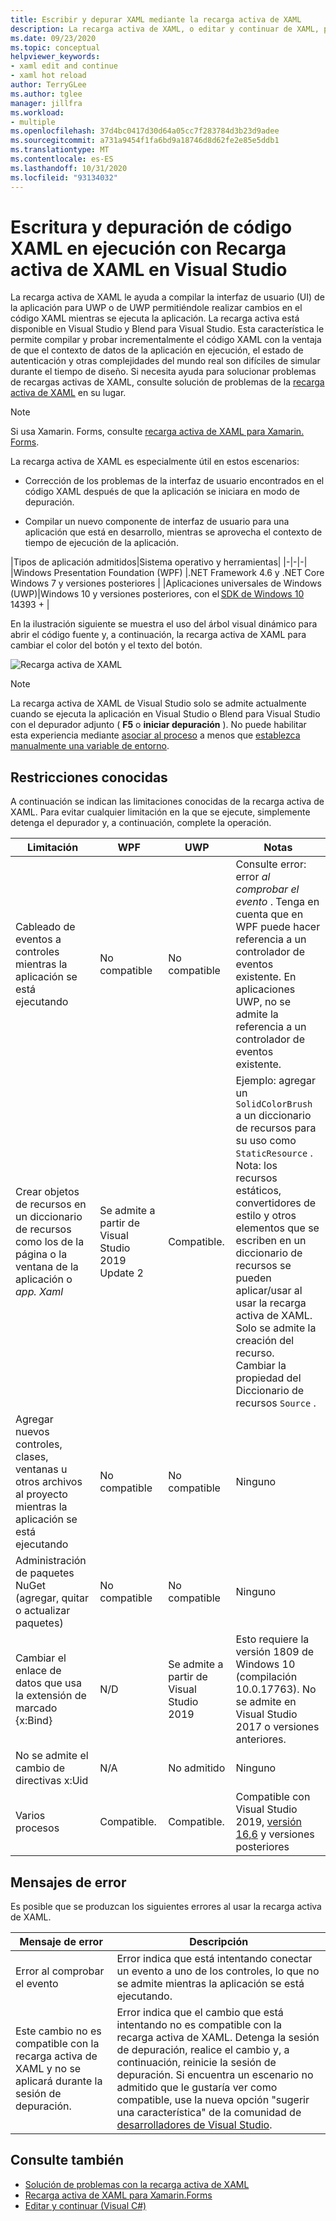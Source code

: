 ```yaml
---
title: Escribir y depurar XAML mediante la recarga activa de XAML
description: La recarga activa de XAML, o editar y continuar de XAML, permite realizar cambios en el código XAML mientras se ejecutan las aplicaciones.
ms.date: 09/23/2020
ms.topic: conceptual
helpviewer_keywords:
- xaml edit and continue
- xaml hot reload
author: TerryGLee
ms.author: tglee
manager: jillfra
ms.workload:
- multiple
ms.openlocfilehash: 37d4bc0417d30d64a05cc7f283784d3b23d9adee
ms.sourcegitcommit: a731a9454f1fa6bd9a18746d8d62fe2e85e5ddb1
ms.translationtype: MT
ms.contentlocale: es-ES
ms.lasthandoff: 10/31/2020
ms.locfileid: "93134032"
---
```

# <a name="write-and-debug-running-xaml-code-with-xaml-hot-reload-in-visual-studio"></a>Escritura y depuración de código XAML en ejecución con Recarga activa de XAML en Visual Studio

La recarga activa de XAML le ayuda a compilar la interfaz de usuario (UI) de la aplicación para UWP o de UWP permitiéndole realizar cambios en el código XAML mientras se ejecuta la aplicación. La recarga activa está disponible en Visual Studio y Blend para Visual Studio. Esta característica le permite compilar y probar incrementalmente el código XAML con la ventaja de que el contexto de datos de la aplicación en ejecución, el estado de autenticación y otras complejidades del mundo real son difíciles de simular durante el tiempo de diseño. Si necesita ayuda para solucionar problemas de recargas activas de XAML, consulte solución de problemas de la [recarga activa de XAML](xaml-hot-reload-troubleshooting.md) en su lugar.

> [!NOTE]
> Si usa Xamarin. Forms, consulte [recarga activa de XAML para Xamarin. Forms](/xamarin/xamarin-forms/xaml/hot-reload).

La recarga activa de XAML es especialmente útil en estos escenarios:

* Corrección de los problemas de la interfaz de usuario encontrados en el código XAML después de que la aplicación se iniciara en modo de depuración.

* Compilar un nuevo componente de interfaz de usuario para una aplicación que está en desarrollo, mientras se aprovecha el contexto de tiempo de ejecución de la aplicación.

|Tipos de aplicación admitidos|Sistema operativo y herramientas|
|-|-|-|
|Windows Presentation Foundation (WPF) |.NET Framework 4.6 y .NET Core</br>Windows 7 y versiones posteriores |
|Aplicaciones universales de Windows (UWP)|Windows 10 y versiones posteriores, con el [SDK de Windows 10](https://developer.microsoft.com/windows/downloads/windows-10-sdk) 14393 + |

En la ilustración siguiente se muestra el uso del árbol visual dinámico para abrir el código fuente y, a continuación, la recarga activa de XAML para cambiar el color del botón y el texto del botón.

![Recarga activa de XAML](../debugger/media/xaml-hot-reload-using.gif)

> [!NOTE]
> La recarga activa de XAML de Visual Studio solo se admite actualmente cuando se ejecuta la aplicación en Visual Studio o Blend para Visual Studio con el depurador adjunto ( **F5** o **iniciar depuración** ). No puede habilitar esta experiencia mediante [asociar al proceso](../debugger/attach-to-running-processes-with-the-visual-studio-debugger.md) a menos que [establezca manualmente una variable de entorno](xaml-hot-reload-troubleshooting.md#verify-that-you-use-start-debugging-rather-than-attach-to-process).

## <a name="known-limitations"></a>Restricciones conocidas

A continuación se indican las limitaciones conocidas de la recarga activa de XAML. Para evitar cualquier limitación en la que se ejecute, simplemente detenga el depurador y, a continuación, complete la operación.

|Limitación|WPF|UWP|Notas|
|-|-|-|-|
|Cableado de eventos a controles mientras la aplicación se está ejecutando|No compatible|No compatible|Consulte error: error *al comprobar el evento* . Tenga en cuenta que en WPF puede hacer referencia a un controlador de eventos existente. En aplicaciones UWP, no se admite la referencia a un controlador de eventos existente.|
|Crear objetos de recursos en un diccionario de recursos como los de la página o la ventana de la aplicación o *app. Xaml*|Se admite a partir de Visual Studio 2019 Update 2|Compatible.|Ejemplo: agregar un `SolidColorBrush` a un diccionario de recursos para su uso como `StaticResource` .</br>Nota: los recursos estáticos, convertidores de estilo y otros elementos que se escriben en un diccionario de recursos se pueden aplicar/usar al usar la recarga activa de XAML. Solo se admite la creación del recurso.</br> Cambiar la propiedad del Diccionario de recursos `Source` .|
|Agregar nuevos controles, clases, ventanas u otros archivos al proyecto mientras la aplicación se está ejecutando|No compatible|No compatible|Ninguno|
|Administración de paquetes NuGet (agregar, quitar o actualizar paquetes)|No compatible|No compatible|Ninguno|
|Cambiar el enlace de datos que usa la extensión de marcado {x:Bind}|N/D|Se admite a partir de Visual Studio 2019|Esto requiere la versión 1809 de Windows 10 (compilación 10.0.17763). No se admite en Visual Studio 2017 o versiones anteriores.|
|No se admite el cambio de directivas x:Uid|N/A|No admitido|Ninguno|
|Varios procesos | Compatible. | Compatible. | Compatible con Visual Studio 2019, [versión 16,6](/visualstudio/releases/2019/release-notes-v16.6) y versiones posteriores |

## <a name="error-messages"></a>Mensajes de error

Es posible que se produzcan los siguientes errores al usar la recarga activa de XAML.

|Mensaje de error|Descripción|
|-|-|
|Error al comprobar el evento|Error indica que está intentando conectar un evento a uno de los controles, lo que no se admite mientras la aplicación se está ejecutando.|
|Este cambio no es compatible con la recarga activa de XAML y no se aplicará durante la sesión de depuración.|Error indica que el cambio que está intentando no es compatible con la recarga activa de XAML. Detenga la sesión de depuración, realice el cambio y, a continuación, reinicie la sesión de depuración. Si encuentra un escenario no admitido que le gustaría ver como compatible, use la nueva opción "sugerir una característica" de la comunidad de [desarrolladores de Visual Studio](https://developercommunity.visualstudio.com/spaces/8/index.html). |

## <a name="see-also"></a>Consulte también

* [Solución de problemas con la recarga activa de XAML](xaml-hot-reload-troubleshooting.md)
* [Recarga activa de XAML para Xamarin.Forms](/xamarin/xamarin-forms/xaml/hot-reload)
* [Editar y continuar (Visual C#)](../debugger/edit-and-continue-visual-csharp.md)
